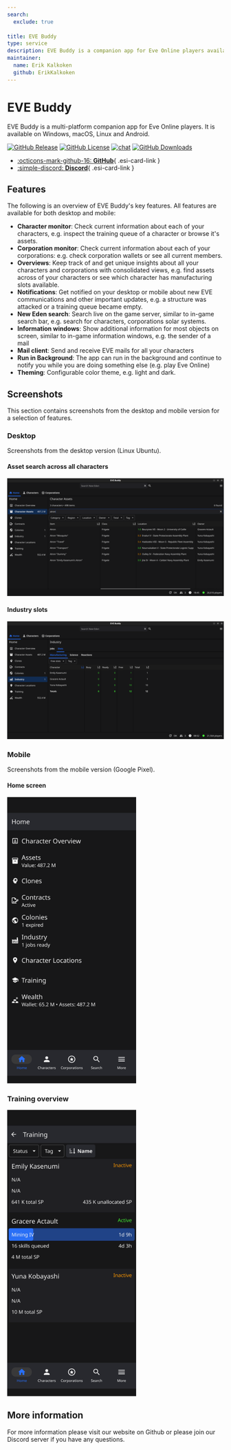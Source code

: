 ```yaml
---
search:
  exclude: true

title: EVE Buddy
type: service
description: EVE Buddy is a companion app for Eve Online players available on Windows, macOS, Linux and Android.
maintainer:
  name: Erik Kalkoken
  github: ErikKalkoken
---
```


# EVE Buddy

EVE Buddy is a multi-platform companion app for Eve Online players. It is available on Windows, macOS, Linux and Android.

[![GitHub Release](https://img.shields.io/github/v/release/ErikKalkoken/evebuddy)](https://github.com/ErikKalkoken/evebuddy/releases)
[![GitHub License](https://img.shields.io/github/license/ErikKalkoken/evebuddy)](https://github.com/ErikKalkoken/evebuddy?tab=MIT-1-ov-file#readme)
[![chat](https://img.shields.io/discord/790364535294132234)](https://discord.gg/tVSCQEVJnJ)
[![GitHub Downloads](https://img.shields.io/github/downloads/ErikKalkoken/evebuddy/total)](https://tooomm.github.io/github-release-stats/?username=ErikKalkoken&repository=evebuddy)

<div class="grid cards" markdown>

- [:octicons-mark-github-16: __GitHub__](https://github.com/ErikKalkoken/evebuddy){ .esi-card-link }
- [:simple-discord: __Discord__](https://discord.gg/tVSCQEVJnJ){ .esi-card-link }

</div>

## Features

The following is an overview of EVE Buddy's key features. All features are available for both desktop and mobile:

- __Character monitor__: Check current information about each of your characters, e.g. inspect the training queue of a character or browse it's assets.
- __Corporation monitor__: Check current information about each of your corporations: e.g. check corporation wallets or see all current members.
- __Overviews__: Keep track of and get unique insights about all your characters and corporations with consolidated views, e.g. find assets across of your characters or see which character has manufacturing slots available.
- __Notifications__: Get notified on your desktop or mobile about new EVE communications and other important updates, e.g. a structure was attacked or a training queue became empty.
- __New Eden search__: Search live on the game server, similar to in-game search bar, e.g. search for characters, corporations solar systems.
- __Information windows__: Show additional information for most objects on screen, similar to in-game information windows, e.g. the sender of a mail
- __Mail client__: Send and receive EVE mails for all your characters
- __Run in Background__: The app can run in the background and continue to notify you while you are doing something else (e.g. play Eve Online)
- __Theming__: Configurable color theme, e.g. light and dark.

## Screenshots

This section contains screenshots from the desktop and mobile version for a selection of features.

### Desktop

Screenshots from the desktop version (Linux Ubuntu).

#### Asset search across all characters

![assets](desktop_asset_search.png)

#### Industry slots

![assets](desktop_industry_slots.png)

### Mobile

Screenshots from the mobile version (Google Pixel).

#### Home screen

<img src="mobile_home.png" width="300" height="666" alt="Mobile Home">

### Training overview

<img src="mobile_training.png" width="300" height="666" alt="Mobile Home">

## More information

For more information please visit our website on Github or please join our Discord server if you have any questions.
